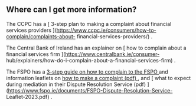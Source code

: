 ##  Where can I get more information?

The CCPC has a [ 3-step plan to making a complaint about financial services
providers ](https://www.ccpc.ie/consumers/how-to-complain/complaints-about-
financial-services-providers/) .

The Central Bank of Ireland has an explainer on [ how to complain about a
financial services firm ](https://www.centralbank.ie/consumer-
hub/explainers/how-do-i-complain-about-a-financial-services-firm) .

The FSPO has a [ 3-step guide on how to complain to the FSPO
](https://www.fspo.ie/make-a-complaint/) and information leaflets on [ how to
make a complaint (pdf)
](https://www.fspo.ie/documents/How_to_make_a_complaint_to_the_FSPO_leaflet.pdf)
, and [ what to expect during mediation in their Dispute Resolution Service
(pdf) ](https://www.fspo.ie/documents/FSPO-Dispute-Resolution-Service-
Leaflet-2023.pdf) .
